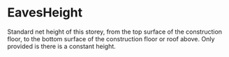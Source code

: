 EavesHeight
===========

Standard net height of this storey, from the top surface of the construction floor, to the bottom surface of the construction floor or roof above. Only provided is there is a constant height.
